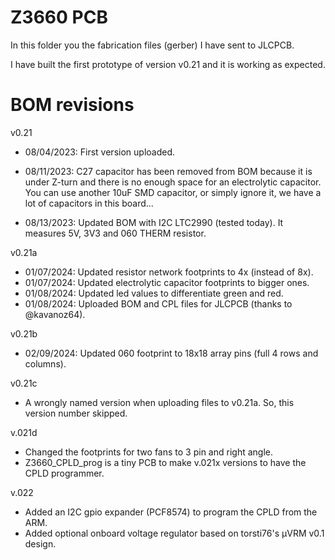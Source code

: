 # Z3660 PCB

In this folder you the fabrication files (gerber) I have sent to JLCPCB.

I have built the first prototype of version v0.21 and it is working as expected.

# BOM revisions
v0.21
 * 08/04/2023: First version uploaded.

 * 08/11/2023: C27 capacitor has been removed from BOM because it is under Z-turn and there is no enough space for an electrolytic capacitor. You can use another 10uF SMD capacitor, or simply ignore it, we have a lot of capacitors in this board...

 * 08/13/2023: Updated BOM with I2C LTC2990 (tested today). It measures 5V, 3V3 and 060 THERM resistor.

v0.21a
 * 01/07/2024: Updated resistor network footprints to 4x (instead of 8x).
 * 01/07/2024: Updated electrolytic capacitor footprints to bigger ones.
 * 01/08/2024: Updated led values to differentiate green and red.
 * 01/08/2024: Uploaded BOM and CPL files for JLCPCB (thanks to @kavanoz64).
 
 v0.21b
 * 02/09/2024: Updated 060 footprint to 18x18 array pins (full 4 rows and columns).
 
 v0.21c
 * A wrongly named version when uploading files to v0.21a. So, this version number skipped.
 
 v.021d
 * Changed the footprints for two fans to 3 pin and right angle.
 * Z3660_CPLD_prog is a tiny PCB to make v.021x versions to have the CPLD programmer.
 
 v.022
 * Added an I2C gpio expander (PCF8574) to program the CPLD from the ARM.
 * Added optional onboard voltage regulator based on torsti76's <span>&#181;</span>VRM v0.1 design.